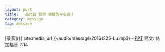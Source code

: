 ```yaml
---
layout: post
title:   吕允智 牧师 荣耀的平安夜！
category: message
tag: message
---
```


[录音]({{ site.media_url }}/audio/message/20161225-Lu.mp3) - [PPT](https://1drv.ms/p/s!AqLDbY3r4i9UhWUpodkU8RtxI26P)
经文: 路加福音 2:14
